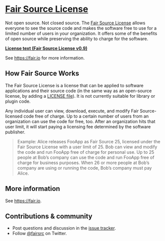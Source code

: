 # [Fair Source License](https://fair.io)

Not open source. Not closed source. The [Fair Source License](https://fair.io) allows
everyone to see the source code and makes the software free to use for
a limited number of users in your organization. It offers some of the
benefits of open source while preserving the ability to charge for the
software.

[**License text (Fair Source License v0.9)**](./fair-source-license-v0.9.txt)

See https://fair.io for more information.


## How Fair Source Works

The Fair Source License is a license that can be applied to software applications and their source code (in the same way as an open-source license, by adding a [LICENSE file](./fair-source-license-v0.9.txt)). It is not currently suitable for library or plugin code.

Any individual user can view, download, execute, and modify Fair Source-licensed code free of charge. Up to a certain number of users from an organization can use the code for free, too. After an organization hits that user limit, it will start paying a licensing fee determined by the software publisher.

> Example: Alice releases FooApp as Fair Source 25, licensed under the Fair Source License with a user limit of 25. Bob can view and modify the code and run FooApp free of charge for personal use. Up to 25 people at Bob’s company can use the code and run FooApp free of charge for business purposes. When 26 or more people at Bob’s company are using or running the code, Bob’s company must pay Alice.


## More information

See https://fair.io.


## Contributions & community

* Post questions and discussion in the
  [issue tracker](https://github.com/fairsource/fairsource/issues).
* Follow [@fairsrc](https://twitter.com/fairsrc) on Twitter.
